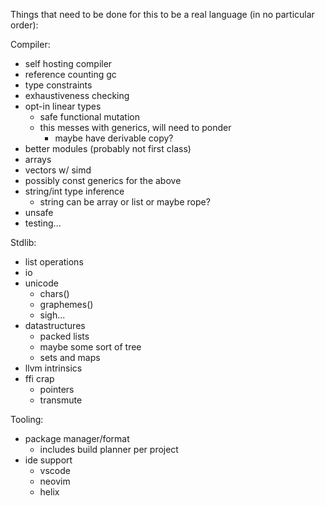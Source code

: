 Things that need to be done for this to be a real language (in no particular order):

Compiler:
- self hosting compiler
- reference counting gc
- type constraints
- exhaustiveness checking
- opt-in linear types
  + safe functional mutation
  + this messes with generics, will need to ponder
    - maybe have derivable copy?
- better modules (probably not first class)
- arrays
- vectors w/ simd
- possibly const generics for the above
- string/int type inference
  + string can be array or list or maybe rope?
- unsafe
- testing...

Stdlib:
- list operations
- io
- unicode
  + chars()
  + graphemes()
  + sigh...
- datastructures
  + packed lists
  + maybe some sort of tree
  + sets and maps
- llvm intrinsics
- ffi crap
  + pointers
  + transmute

Tooling:
- package manager/format
  + includes build planner per project
- ide support
  + vscode
  + neovim
  + helix
